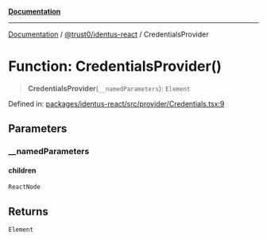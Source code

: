 [**Documentation**](../../../README.md)

***

[Documentation](../../../README.md) / [@trust0/identus-react](../README.md) / CredentialsProvider

# Function: CredentialsProvider()

> **CredentialsProvider**(`__namedParameters`): `Element`

Defined in: [packages/identus-react/src/provider/Credentials.tsx:9](https://github.com/trust0-project/identus/blob/692ba3cdcf5907940ba9937d381a0d59009c0418/packages/identus-react/src/provider/Credentials.tsx#L9)

## Parameters

### \_\_namedParameters

#### children

`ReactNode`

## Returns

`Element`
